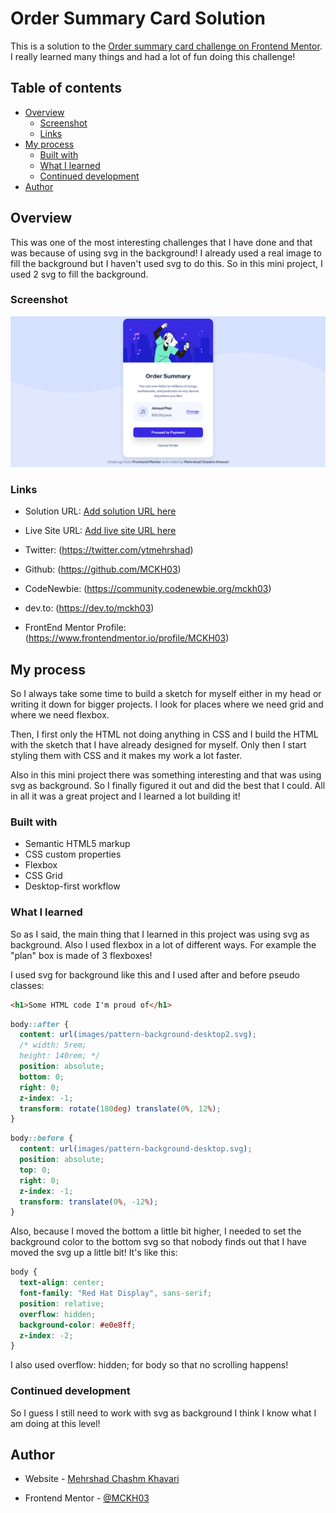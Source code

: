 # Order Summary Card Solution

This is a solution to the [Order summary card challenge on Frontend Mentor](https://www.frontendmentor.io/challenges/order-summary-component-QlPmajDUj). I really learned many things and had a lot of fun doing this challenge!

## Table of contents

- [Overview](#overview)
  - [Screenshot](#screenshot)
  - [Links](#links)
- [My process](#my-process)
  - [Built with](#built-with)
  - [What I learned](#what-i-learned)
  - [Continued development](#continued-development)
- [Author](#author)

## Overview

This was one of the most interesting challenges that I have done and that was because of using svg in the background! I already used a real image to fill the background but I haven't used svg to do this. So in this mini project, I used 2 svg to fill the background.

### Screenshot

![Screenshot from the solution!](Screenshot.png)

### Links

- Solution URL: [Add solution URL here](https://your-solution-url.com)

- Live Site URL: [Add live site URL here](https://your-live-site-url.com)

- Twitter: (https://twitter.com/ytmehrshad)

- Github: (https://github.com/MCKH03)

- CodeNewbie: (https://community.codenewbie.org/mckh03)

- dev.to: (https://dev.to/mckh03)

- FrontEnd Mentor Profile: (https://www.frontendmentor.io/profile/MCKH03)

## My process

So I always take some time to build a sketch for myself either in my head or writing it down for bigger projects. I look for places where we need grid and where we need flexbox.

Then, I first only the HTML not doing anything in CSS and I build the HTML with the sketch that I have already designed for myself. Only then I start styling them with CSS and it makes my work a lot faster.

Also in this mini project there was something interesting and that was using svg as background. So I finally figured it out and did the best that I could. All in all it was a great project and I learned a lot building it!

### Built with

- Semantic HTML5 markup
- CSS custom properties
- Flexbox
- CSS Grid
- Desktop-first workflow

### What I learned

So as I said, the main thing that I learned in this project was using svg as background. Also I used flexbox in a lot of different ways. For example the "plan" box is made of 3 flexboxes!

I used svg for background like this and I used after and before pseudo classes:

```html
<h1>Some HTML code I'm proud of</h1>
```

```css
body::after {
  content: url(images/pattern-background-desktop2.svg);
  /* width: 5rem;
  height: 140rem; */
  position: absolute;
  bottom: 0;
  right: 0;
  z-index: -1;
  transform: rotate(180deg) translate(0%, 12%);
}
```

```css
body::before {
  content: url(images/pattern-background-desktop.svg);
  position: absolute;
  top: 0;
  right: 0;
  z-index: -1;
  transform: translate(0%, -12%);
}
```

Also, because I moved the bottom a little bit higher, I needed to set the background color to the bottom svg so that nobody finds out that I have moved the svg up a little bit! It's like this:

```css
body {
  text-align: center;
  font-family: "Red Hat Display", sans-serif;
  position: relative;
  overflow: hidden;
  background-color: #e0e8ff;
  z-index: -2;
}
```

I also used overflow: hidden; for body so that no scrolling happens!

### Continued development

So I guess I still need to work with svg as background I think I know what I am doing at this level!

## Author

- Website - [Mehrshad Chashm Khavari](https://www.your-site.com)

- Frontend Mentor - [@MCKH03](https://www.frontendmentor.io/profile/MCKH03)
